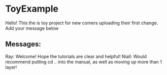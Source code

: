 # ToyExample

Hello! This the is toy project for new comers uploading their first change.
Add your message below

## Messages:

Ray: Welcome! Hope the tutorials are clear and helpful!
Niall: Would recommend putting cd .. into the manual, as well as moving up more than 1 layer!
